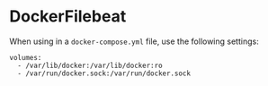 # DockerFilebeat

When using in a `docker-compose.yml` file, use the following settings:

```
volumes:
  - /var/lib/docker:/var/lib/docker:ro
  - /var/run/docker.sock:/var/run/docker.sock
```
